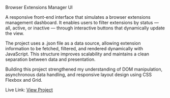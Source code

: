 Browser Extensions Manager UI

A responsive front-end interface that simulates a browser extensions management dashboard. It enables users to filter extensions by status — all, active, or inactive — through interactive buttons that dynamically update the view.

The project uses a .json file as a data source, allowing extension information to be fetched, filtered, and rendered dynamically with JavaScript. This structure improves scalability and maintains a clean separation between data and presentation.

Building this project strengthened my understanding of DOM manipulation, asynchronous data handling, and responsive layout design using CSS Flexbox and Grid.

Live Link: [View Project]()
